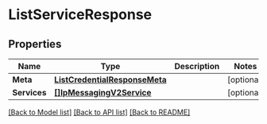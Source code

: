 # ListServiceResponse

## Properties
Name | Type | Description | Notes
------------ | ------------- | ------------- | -------------
**Meta** | [**ListCredentialResponseMeta**](ListCredentialResponse_meta.md) |  |[optional] 
**Services** | [**[]IpMessagingV2Service**](ip_messaging.v2.service.md) |  |[optional] 

[[Back to Model list]](../README.md#documentation-for-models) [[Back to API list]](../README.md#documentation-for-api-endpoints) [[Back to README]](../README.md)


